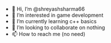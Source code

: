 - 👋 Hi, I’m @shreyashsharma66
- 👀 I’m interested in game development
- 🌱 I’m currently learning c++ basics
- 💞️ I’m looking to collaborate on nothing
- 📫 How to reach me (no need)

<!---
shreyashsharma66/shreyashsharma66 is a ✨ special ✨ repository because its `README.md` (this file) appears on your GitHub profile.
You can click the Preview link to take a look at your changes.
--->
